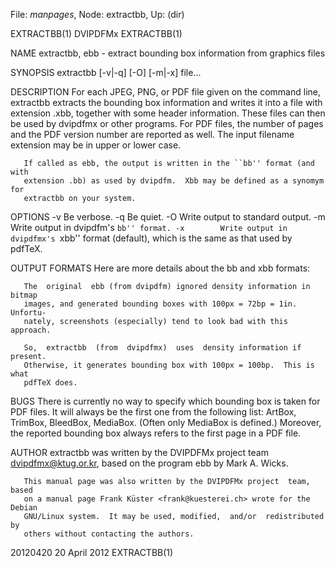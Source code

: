 File: *manpages*,  Node: extractbb,  Up: (dir)

EXTRACTBB(1)                       DVIPDFMx                       EXTRACTBB(1)



NAME
       extractbb, ebb - extract bounding box information from graphics files

SYNOPSIS
       extractbb [-v|-q] [-O] [-m|-x] file...

DESCRIPTION
       For  each  JPEG,  PNG, or PDF file given on the command line, extractbb
       extracts the bounding box information and writes it into  a  file  with
       extension  .xbb, together with some header information. These files can
       then be used by dvipdfmx or other programs. For PDF files,  the  number
       of  pages  and  the PDF version number are reported as well.  The input
       filename extension may be in upper or lower case.

       If called as ebb, the output is written in the ``bb'' format (and  with
       extension .bb) as used by dvipdfm.  Xbb may be defined as a synomym for
       extractbb on your system.

OPTIONS
       -v        Be verbose.
       -q        Be quiet.
       -O        Write output to standard output.
       -m        Write output in dvipdfm's ``bb'' format.
       -x        Write output in dvipdfmx's ``xbb'' format (default), which is
                 the same as that used by pdfTeX.

OUTPUT FORMATS
       Here are more details about the bb and xbb formats:

       The  original  ebb (from dvipdfm) ignored density information in bitmap
       images, and generated bounding boxes with 100px = 72bp = 1in.  Unfortu‐
       nately, screenshots (especially) tend to look bad with this approach.

       So,  extractbb  (from  dvipdfmx)  uses  density information if present.
       Otherwise, it generates bounding box with 100px = 100bp.  This is  what
       pdfTeX does.

BUGS
       There  is  currently  no way to specify which bounding box is taken for
       PDF files. It will always be the first one  from  the  following  list:
       ArtBox,  TrimBox, BleedBox, MediaBox. (Often only MediaBox is defined.)
       Moreover, the reported bounding box always refers to the first page  in
       a PDF file.

AUTHOR
       extractbb    was    written    by    the    DVIPDFMx    project    team
       <dvipdfmx@ktug.or.kr>, based on the program ebb by Mark A. Wicks.

       This manual page was also written by the DVIPDFMx project  team,  based
       on a manual page Frank Küster <frank@kuesterei.ch> wrote for the Debian
       GNU/Linux system.  It may be used, modified,  and/or  redistributed  by
       others without contacting the authors.



20120420                         20 April 2012                    EXTRACTBB(1)
